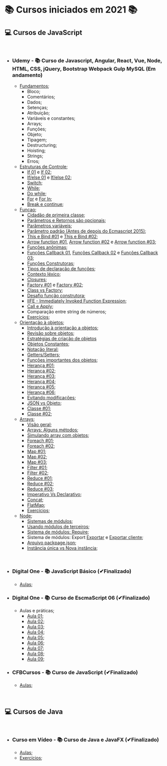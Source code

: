 # 📚 Cursos iniciados em 2021 📚

## **💻 Cursos de JavaScript**

&nbsp;

- ### **Udemy - 📚 Curso de Javascript, Angular, React, Vue, Node, HTML, CSS, jQuery, Bootstrap Webpack Gulp MySQL (Em andamento)**

  - [Fundamentos](/JavaScript/Udemy-WebCompleto/Exercicios-JS/Fundamentos/);
    - Bloco;
    - Comentários;
    - Dados;
    - Setenças;
    - Atribuição;
    - Variáveis e constantes;
    - Arrays;
    - Funções;
    - Objeto;
    - Tipagem;
    - Destructuring;
    - Hoisting;
    - Strings;
    - Erros;
  - [Estruturas de Controle](/JavaScript/Udemy-WebCompleto/Exercicios-JS/controle/);
    - [If 01](/JavaScript/Udemy-WebCompleto/Exercicios-JS/controle/if1.js) e [If 02](/JavaScript/Udemy-WebCompleto/Exercicios-JS/controle/if2.js);
    - [If/else 01](/JavaScript/Udemy-WebCompleto/Exercicios-JS/controle/ifElse.js) e [If/else 02](/JavaScript/Udemy-WebCompleto/Exercicios-JS/controle/ifElseIf.js);
    - [Switch](/JavaScript/Udemy-WebCompleto/Exercicios-JS/controle/switch.js);
    - [While](/JavaScript/Udemy-WebCompleto/Exercicios-JS/controle/while.js);
    - [Do while](/JavaScript/Udemy-WebCompleto/Exercicios-JS/controle/doWhile.js);
    - [For](/JavaScript/Udemy-WebCompleto/Exercicios-JS/controle/for1.js) e [For In](/JavaScript/Udemy-WebCompleto/Exercicios-JS/controle/for2.js);
    - [Break e continue](/JavaScript/Udemy-WebCompleto/Exercicios-JS/controle/breakContinue.js);
  - [Funçao](/JavaScript/Udemy-WebCompleto/Exercicios-JS/funcao/);
    - [Cidadão de primeira classe](/JavaScript/Udemy-WebCompleto/Exercicios-JS/funcao/cidadaoPrimeiraClasse.js);
    - [Parâmetros e Retornos são opcionais](/JavaScript/Udemy-WebCompleto/Exercicios-JS/funcao/paramsERetornosSaoOpcionais.js);
    - [Parâmetros variáveis](/JavaScript/Udemy-WebCompleto/Exercicios-JS/funcao/paramsVariaveis.js);
    - [Parâmetro padrão (Antes de depois do Ecmascript 2015)](/JavaScript/Udemy-WebCompleto/Exercicios-JS/funcao/paramsPadrao.js);
    - [This e Bind #01](/JavaScript/Udemy-WebCompleto/Exercicios-JS/funcao/thisEBind1.js) e [This e Bind #02](/JavaScript/Udemy-WebCompleto/Exercicios-JS/funcao/thisEBind2.js);
    - [Arrow function #01](/JavaScript/Udemy-WebCompleto/Exercicios-JS/funcao/arrowFunction1.js), [Arrow function #02](/JavaScript/Udemy-WebCompleto/Exercicios-JS/funcao/arrowFunction2.js) e [Arrow function #03](/JavaScript/Udemy-WebCompleto/Exercicios-JS/funcao/arrowFunction3.js);
    - [Funções anônimas](/JavaScript/Udemy-WebCompleto/Exercicios-JS/funcao/funcoesAnonimas.js);
    - [Funções Callback 01](/JavaScript/Udemy-WebCompleto/Exercicios-JS/funcao/callback1.js), [Funções Callback 02](/JavaScript/Udemy-WebCompleto/Exercicios-JS/funcao/callback2.js) e [Funções Callback 03](/JavaScript/Udemy-WebCompleto/Exercicios-JS/funcao/callback3.js);
    - [Funções Construtoras](/JavaScript/Udemy-WebCompleto/Exercicios-JS/funcao/funcaoConstrutora.js);
    - [Tipos de declaração de funções](/JavaScript/Udemy-WebCompleto/Exercicios-JS/funcao/tiposDeclaracao.js);
    - [Contexto léxico](/JavaScript/Udemy-WebCompleto/Exercicios-JS/funcao/contextoLexico.js);
    - [Closures](/JavaScript/Udemy-WebCompleto/Exercicios-JS/funcao/closure.js);
    - [Factory #01](/JavaScript/Udemy-WebCompleto/Exercicios-JS/funcao/factory1.js) e [Factory #02](/JavaScript/Udemy-WebCompleto/Exercicios-JS/funcao/factory2.js);
    - [Class vs Factory](/JavaScript/Udemy-WebCompleto/Exercicios-JS/funcao/classVsFactory.js);
    - [Desafio função construtora](/JavaScript/Udemy-WebCompleto/Exercicios-JS/funcao/desafioFuncaoConstrutora.js);
    - [IIFE - Immediately Invoked Function Expression](/JavaScript/Udemy-WebCompleto/Exercicios-JS/funcao/iife.js);
    - [Call e Apply](/JavaScript/Udemy-WebCompleto/Exercicios-JS/funcao/callApply.js);
    - Comparação entre string de números;
    - [Exercícios](/JavaScript/Udemy-WebCompleto/Exercicios-JS/funcao/exercicios/);
  - [Orientação à objetos](/JavaScript/Udemy-WebCompleto/Exercicios-JS/objetos/);
    - [Introdução à orientação a objetos](/JavaScript/Udemy-WebCompleto/Exercicios-JS/objetos/oo.js);
    - [Revisão sobre objetos](/JavaScript/Udemy-WebCompleto/Exercicios-JS/objetos/objetoRevisao.js);
    - [Estratégias de criação de objetos](/JavaScript/Udemy-WebCompleto/Exercicios-JS/objetos/criandoObjetos.js)
    - [Objetos Constantes](/JavaScript/Udemy-WebCompleto/Exercicios-JS/objetos/objetosConstantes.js);
    - [Notação literal](/JavaScript/Udemy-WebCompleto/Exercicios-JS/objetos/notacaoLiteral.js);
    - [Getters/Setters](/JavaScript/Udemy-WebCompleto/Exercicios-JS/objetos/getterSetter.js);
    - [Funções importantes dos objetos](/JavaScript/Udemy-WebCompleto/Exercicios-JS/objetos/funcoesImportantes.js);
    - [Herança #01](/JavaScript/Udemy-WebCompleto/Exercicios-JS/objetos/heranca1.js);
    - [Herança #02](/JavaScript/Udemy-WebCompleto/Exercicios-JS/objetos/heranca2.js);
    - [Herança #03](/JavaScript/Udemy-WebCompleto/Exercicios-JS/objetos/heranca3.js);
    - [Herança #04](/JavaScript/Udemy-WebCompleto/Exercicios-JS/objetos/heranca4.js);
    - [Herança #05](/JavaScript/Udemy-WebCompleto/Exercicios-JS/objetos/heranca5.js);
    - [Herança #06](/JavaScript/Udemy-WebCompleto/Exercicios-JS/objetos/heranca6.js);
    - [Evitando modificações](/JavaScript/Udemy-WebCompleto/Exercicios-JS/objetos/evitandoModificacoes.js);
    - [JSON vs Objeto](/JavaScript/Udemy-WebCompleto/Exercicios-JS/objetos/JsonVsObj.js);
    - [Classe #01](/JavaScript/Udemy-WebCompleto/Exercicios-JS/objetos/classe1.js);
    - [Classe #02](/JavaScript/Udemy-WebCompleto/Exercicios-JS/objetos/classe2.js);
  - [Arrays](/JavaScript/Udemy-WebCompleto/Exercicios-JS/Arrays/);
    - [Visão geral](/JavaScript/Udemy-WebCompleto/Exercicios-JS/Arrays/arrays.js);
    - [Arrays: Alguns métodos](/JavaScript/Udemy-WebCompleto/Exercicios-JS/Arrays/arrayMetodos.js);
    - [Simulando array com objetos](/JavaScript/Udemy-WebCompleto/Exercicios-JS/Arrays/simulandoArray.js);
    - [Foreach #01](/JavaScript/Udemy-WebCompleto/Exercicios-JS/Arrays/foreach1.js);
    - [Foreach #02](/JavaScript/Udemy-WebCompleto/Exercicios-JS/Arrays/foreach2.js);
    - [Map #01](/JavaScript/Udemy-WebCompleto/Exercicios-JS/Arrays/map1.js);
    - [Map #02](/JavaScript/Udemy-WebCompleto/Exercicios-JS/Arrays/map2.js);
    - [Map #03](/JavaScript/Udemy-WebCompleto/Exercicios-JS/Arrays/map3.js);
    - [Filter #01](/JavaScript/Udemy-WebCompleto/Exercicios-JS/Arrays/filter1.js);
    - [Filter #02](/JavaScript/Udemy-WebCompleto/Exercicios-JS/Arrays/filter2.js);
    - [Reduce #01](/JavaScript/Udemy-WebCompleto/Exercicios-JS/Arrays/reduce1.js);
    - [Reduce #02](/JavaScript/Udemy-WebCompleto/Exercicios-JS/Arrays/reduce2.js);
    - [Reduce #03](/JavaScript/Udemy-WebCompleto/Exercicios-JS/Arrays/reduce3.js);
    - [Imperativo Vs Declarativo](/JavaScript/Udemy-WebCompleto/Exercicios-JS/Arrays/imperativoVsDeclarativo.js);
    - [Concat](/JavaScript/Udemy-WebCompleto/Exercicios-JS/Arrays/concat.js);
    - [FlatMap](/JavaScript/Udemy-WebCompleto/Exercicios-JS/Arrays/flatMap.js);
    - [Exercícios](/JavaScript/Udemy-WebCompleto/Exercicios-JS/Arrays/exercicios/);
  - [Node](/JavaScript/Udemy-WebCompleto/Exercicios-JS/node/);
    - [Sistemas de módulos](/JavaScript/Udemy-WebCompleto/Exercicios-JS/node/);
    - [Usando módulos de terceiros](/JavaScript/Udemy-WebCompleto/Exercicios-JS/node/);
    - [Sistema de módulos: Require](/JavaScript/Udemy-WebCompleto/Exercicios-JS/node/pastaA/);
    - Sistema de módulos: Export [Exportar](/JavaScript/Udemy-WebCompleto/Exercicios-JS/node/exportar.js) e [Exportar cliente](/JavaScript/Udemy-WebCompleto/Exercicios-JS/node/exportarCliente.js);
    - [Arquivo packpage.json](/JavaScript/Udemy-WebCompleto/Exercicios-JS/node/funcionarios/);
    - [Instância única vs Nova instância](/JavaScript/Udemy-WebCompleto/Exercicios-JS/node/);

&nbsp;

- ### **Digital One - 📚 JavaScript Básico (✔Finalizado)**

  - [Aulas](/JavaScript/DigitalOne_JavaScript);

- ### **Digital One - 📚 Curso de EscmaScript 06 (✔Finalizado)**

  - Aulas e práticas;
    - [Aula 01](/JavaScript//DigitalOneEcmaScript06essencial/Aula01/);
    - [Aula 02](/JavaScript//DigitalOneEcmaScript06essencial/Aula02/);
    - [Aula 03](/JavaScript//DigitalOneEcmaScript06essencial/Aula03/);
    - [Aula 04](/JavaScript//DigitalOneEcmaScript06essencial/Aula04/);
    - [Aula 05](/JavaScript//DigitalOneEcmaScript06essencial/Aula05/);
    - [Aula 06](/JavaScript//DigitalOneEcmaScript06essencial/Aula06/);
    - [Aula 07](/JavaScript//DigitalOneEcmaScript06essencial/Aula07/);
    - [Aula 08](/JavaScript//DigitalOneEcmaScript06essencial/Aula08/);
    - [Aula 09](/JavaScript//DigitalOneEcmaScript06essencial/Aula09/);

- ### **CFBCursos - 📚 Curso de JavaScript (✔Finalizado)**

  - [Aulas](/JavaScript/CFBCursos);

&nbsp;

## **💻 Cursos de Java**

&nbsp;

- ### **Curso em Vídeo - 📚 Curso de Java e JavaFX (✔Finalizado)**

  - [Aulas](/Java/CursoEmVideo/Aulas);
  - [Exercícios](/Java/CursoEmVideo/Tarefas);
